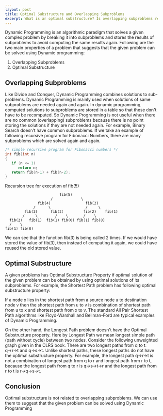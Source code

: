 ```yaml
---
layout: post
title: Optimal Substructure and Overlapping Subproblems
excerpt: What is an optimal substructure? Is overlapping subproblems related to optimal substructure?
---
```


Dynamic Programming is an algorithmic paradigm that solves a given complex problem by breaking it into subproblems and stores the results of subproblems to avoid computing the same results again. Following are the two main properties of a problem that suggests that the given problem can be solved using Dynamic programming:

1. Overlapping Subproblems
2. Optimal Substructure

## Overlapping Subproblems

Like Divide and Conquer, Dynamic Programming combines solutions to sub-problems. Dynamic Programming is mainly used when solutions of same subproblems are needed again and again. In dynamic programming, computed solutions to subproblems are stored in a table so that these don't have to be recomputed. So Dynamic Programming is not useful when there are no common (overlapping) subproblems because there is no point storing the solutions if they are not needed again. For example, Binary Search doesn't have common subproblems. If we take an example of following recursive program for Fibonacci Numbers, there are many subproblems which are solved again and again.

```c
/* simple recursive program for Fibonacci numbers */
int fib(int n) 
{ 
   if (n <= 1) 
      return n; 
   return fib(n-1) + fib(n-2); 
}
```

Recursion tree for execution of fib(5)

```
	 				     fib(5)
                     /             \
               fib(4)                fib(3)
             /      \                /     \
         fib(3)      fib(2)         fib(2)    fib(1)
        /     \        /    \       /    \
  fib(2)   fib(1)  fib(1) fib(0) fib(1) fib(0)
  /    \
fib(1) fib(0)
```

We can see that the function fib(3) is being called 2 times. If we would have stored the value of fib(3), then instead of computing it again, we could have reused the old stored value.

## Optimal Substructure

A given problems has Optimal Substructure Property if optimal solution of the given problem can be obtained by using optimal solutions of its subproblems. For example, the Shortest Path problem has following optimal substructure property:

If a node x lies in the shortest path from a source node u to destination node v then the shortest path from u to v is combination of shortest path from u to x and shortest path from x to v. The standard All Pair Shortest Path algorithms like Floyd-Warshall and Bellman-Ford are typical examples of Dynamic Programming.

On the other hand, the Longest Path problem doesn't have the Optimal Substructure property. Here by Longest Path we mean longest simple path (path without cycle) between two nodes. Consider the following unweighted graph given in the CLRS book. There are two longest paths from q to t: q→r→t and q→s→t. Unlike shortest paths, these longest paths do not have the optimal substructure property. For example, the longest path q→r→t is not a combination of longest path from q to r and longest path from r to t, because the longest path from q to r is q→s→t→r and the longest path from r to t is r→q→s→t.

## Conclusion

Optimal substructure is not related to overlapping subproblems. We can use them to suggest that the given problem can be solved using Dynamic Programming
